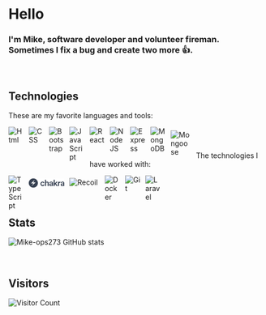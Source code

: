 # Hello

### I'm Mike, software developer and volunteer fireman.<br> Sometimes I fix a bug and create two more 👍.
<br>

## Technologies

These are my favorite languages and tools:

<img align="left" alt="Html" width="30px" style="padding-right:10px;" src="https://cdn.jsdelivr.net/gh/devicons/devicon/icons/html5/html5-original.svg" />
<img align="left" alt="CSS" width="30px" style="padding-right:10px;" src="https://cdn.jsdelivr.net/gh/devicons/devicon/icons/css3/css3-original.svg" />
<img align="left" alt="Bootstrap" width="30px" style="padding-right:10px;" src="https://cdn.jsdelivr.net/gh/devicons/devicon/icons/bootstrap/bootstrap-original.svg" />
<img align="left" alt="JavaScript" width="30px" style="padding-right:10px;" src="https://cdn.jsdelivr.net/gh/devicons/devicon/icons/javascript/javascript-original.svg" />
<img align="left" alt="React" width="30px" style="padding-right:10px;" src="https://cdn.jsdelivr.net/gh/devicons/devicon/icons/react/react-original-wordmark.svg" />
<img align="left" alt="NodeJS" width="30px" style="padding-right:10px;" src="https://cdn.jsdelivr.net/gh/devicons/devicon/icons/nodejs/nodejs-original.svg" />
<img align="left" alt="Express" width="30px" style="padding-right:10px;" src="https://cdn.jsdelivr.net/gh/devicons/devicon/icons/express/express-original.svg" />
<img align="left" alt="MongoDB" width="30px" style="padding-right:10px;" src="https://cdn.jsdelivr.net/gh/devicons/devicon/icons/mongodb/mongodb-original.svg" /> 
<img align="left" alt="Mongoose" width="40px" style="padding-right:10px; padding-top:7px;" src="https://raw.githubusercontent.com/Automattic/mongoose/8d9df24c1f4696d56a4c7d240d5bcedf6a008154/docs/images/mongoose.svg" />

<br>
<br>

The technologies I have worked with: 

<img align="left" alt="TypeScript" width="30px" style="padding-right:10px;" src="https://cdn.jsdelivr.net/gh/devicons/devicon/icons/typescript/typescript-original.svg"/>
<img align="left" alt="Chakra" width="70px" style="padding-right:10px; padding-top:6px;" src="https://raw.githubusercontent.com/chakra-ui/chakra-ui/d1d45828726e28d71deb19ea01472cf161a12be6/media/logo-black.svg" />
<img align="left" alt="Recoil" width="60px" style="padding-right:10px; padding-top:5px;" src="https://recoiljs.org/img/logo.svg" />
<img align="left" alt="Docker" width="30px" style="padding-right:10px;" src="https://cdn.jsdelivr.net/gh/devicons/devicon/icons/docker/docker-original.svg" />
<img align="left" alt="Git" width="30px" style="padding-right:10px;" src="https://cdn.jsdelivr.net/gh/devicons/devicon/icons/git/git-original.svg" />
<img align="left" alt="Laravel" width="30px" style="padding-right:10px;" src="https://cdn.jsdelivr.net/gh/devicons/devicon/icons/laravel/laravel-plain.svg" />

<br>
<br>

<br>

## Stats
![Mike-ops273 GitHub stats](https://github-readme-stats.vercel.app/api?username=Mike-ops273&show_icons=true&theme=transparent)

<br>

## Visitors
![Visitor Count](https://profile-counter.glitch.me/Mike-ops273/count.svg)

<!--
**Mike-ops273/Mike-ops273** is a ✨ _special_ ✨ repository because its `README.md` (this file) appears on your GitHub profile.

Here are some ideas to get you started:

- 🔭 I’m currently working on ...
- 🌱 I’m currently learning ...
- 👯 I’m looking to collaborate on ...
- 🤔 I’m looking for help with ...
- 💬 Ask me about ...
- 📫 How to reach me: ...
- 😄 Pronouns: ...
- ⚡ Fun fact: ...
-->
